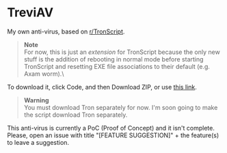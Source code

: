 # TreviAV
My own anti-virus, based on [r/TronScript](https://old.reddit.com/r/TronScript/).

> **Note**\
> For now, this is just an _extension_ for TronScript because the only new stuff is the addition of rebooting in normal mode before starting TronScript and resetting EXE file associations to their default (e.g. Axam worm).\

To download it, click Code, and then Download ZIP, or use [this link](https://github.com/aritz331/TreviAV/archive/refs/heads/main.zip).

> **Warning**\
> You must download Tron separately for now. I'm soon going to make the script download Tron separately.

This anti-virus is currently a PoC (Proof of Concept) and it isn't complete.\
Please, open an issue with title "[FEATURE SUGGESTION]" + the feature(s) to leave a suggestion.
